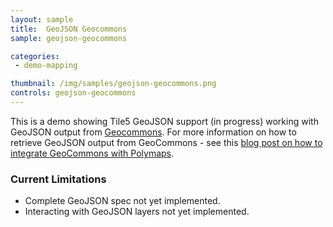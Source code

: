 ```yaml
---
layout: sample
title:  GeoJSON Geocommons
sample: geojson-geocommons

categories:
 - demo-mapping

thumbnail: /img/samples/geojson-geocommons.png
controls: geojson-geocommons
---
```


This is a demo showing Tile5 GeoJSON support (in progress) working with GeoJSON output from [Geocommons](http://geocommons.com/). For more information on how to retrieve GeoJSON output from GeoCommons - see this [blog post on how to integrate GeoCommons with Polymaps](http://developer.geoiq.com/blog/2010/12/08/integrating-geocommons-datasets-with-polymaps/).

### Current Limitations

- Complete GeoJSON spec not yet implemented.
- Interacting with GeoJSON layers not yet implemented.